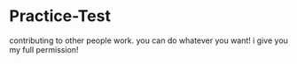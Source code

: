 # Practice-Test
contributing to other people work.
you can do whatever you want! i give you my full permission!
